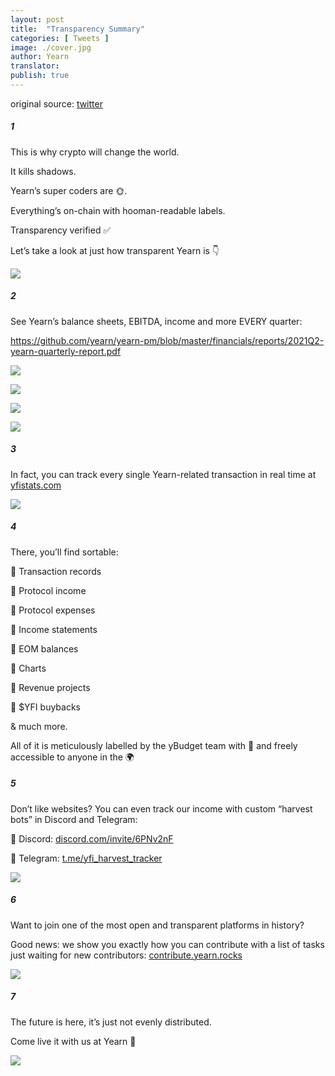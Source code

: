 ```yaml
---
layout: post
title:  "Transparency Summary"
categories: [ Tweets ]
image: ./cover.jpg
author: Yearn
translator:
publish: true
---
```

original source: [twitter](https://twitter.com/iearnfinance/status/1445143482830446600)

##### 1

This is why crypto will change the world.

It kills shadows.

Yearn’s super coders are 🌞.

Everything’s on-chain with hooman-readable labels.

Transparency verified ✅

Let’s take a look at just how transparent Yearn is 👇

![](image1.jpg)

##### 2

See Yearn’s balance sheets, EBITDA, income and more EVERY quarter:

https://github.com/yearn/yearn-pm/blob/master/financials/reports/2021Q2-yearn-quarterly-report.pdf

![](image2.jpg)

![](image3.jpg)

![](image4.jpg)

![](image5.jpg)

##### 3

In fact, you can track every single Yearn-related transaction in real time at [yfistats.com](http://www.yfistats.com/)

![](image6.jpg)

##### 4

There, you’ll find sortable:

🔵 Transaction records

🔵 Protocol income

🔵 Protocol expenses

🔵 Income statements

🔵 EOM balances

🔵 Charts

🔵 Revenue projects

🔵 $YFI buybacks

& much more.

All of it is meticulously labelled by the yBudget team with 💙  and freely accessible to anyone in the 🌍

##### 5

Don’t like websites? You can even track our income with custom “harvest bots” in Discord and Telegram:

🔵 Discord: [discord.com/invite/6PNv2nF](https://discord.com/invite/6PNv2nF)

🔵 Telegram: [t.me/yfi_harvest_tracker](https://t.me/yfi_harvest_tracker)

![](image7.jpg)

##### 6

Want to join one of the most open and transparent platforms in history?

Good news: we show you exactly how you can contribute with a list of tasks just waiting for new contributors: [contribute.yearn.rocks](https://contribute.yearn.rocks/)

![](image8.jpg)

##### 7

The future is here, it’s just not evenly distributed.

Come live it with us at Yearn 💙

![](image9.jpg)
